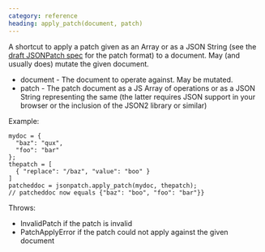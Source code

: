 ```yaml
--- 
category: reference
heading: apply_patch(document, patch)
---
```


A shortcut to apply a patch given as an Array or as a JSON String (see the [draft JSONPatch spec][#jsonpatch] for the patch format) to a document. May (and usually does)  mutate the given document.

* document - The document to operate against. May be mutated.
* patch - The patch document as a JS Array of operations or as a JSON String representing the same (the latter requires JSON support in your browser or the inclusion of the JSON2 library or similar)

Example:

    mydoc = {
      "baz": "qux",
      "foo": "bar"
    };
    thepatch = [
      { "replace": "/baz", "value": "boo" }
    ]
    patcheddoc = jsonpatch.apply_patch(mydoc, thepatch);
    // patcheddoc now equals {"baz": "boo", "foo": "bar"}}


[#jsonpatch]: http://tools.ietf.org/html/draft-pbryan-json-patch-01

Throws:

* InvalidPatch if the patch is invalid
* PatchApplyError if the patch could not apply against the given document
